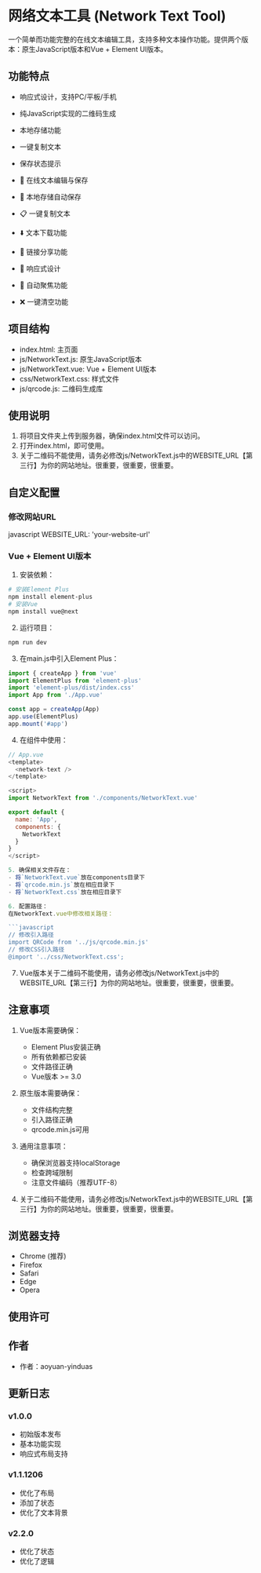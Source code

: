 # 网络文本工具 (Network Text Tool)

一个简单而功能完整的在线文本编辑工具，支持多种文本操作功能。提供两个版本：原生JavaScript版本和Vue + Element UI版本。

## 功能特点

- 响应式设计，支持PC/平板/手机
- 纯JavaScript实现的二维码生成
- 本地存储功能
- 一键复制文本
- 保存状态提示

- 📝 在线文本编辑与保存
- 💾 本地存储自动保存
- 📋 一键复制文本
- ⬇️ 文本下载功能
- 🔗 链接分享功能
- 📱 响应式设计
- 🔄 自动聚焦功能
- ❌ 一键清空功能

## 项目结构 

- index.html: 主页面
- js/NetworkText.js: 原生JavaScript版本
- js/NetworkText.vue: Vue + Element UI版本
- css/NetworkText.css: 样式文件
- js/qrcode.js: 二维码生成库

## 使用说明

1. 将项目文件夹上传到服务器，确保index.html文件可以访问。
2. 打开index.html，即可使用。
3. 关于二维码不能使用，请务必修改js/NetworkText.js中的WEBSITE_URL【第三行】为你的网站地址。很重要，很重要，很重要。

## 自定义配置
### 修改网站URL
javascript  WEBSITE_URL: 'your-website-url'

### Vue + Element UI版本

1. 安装依赖：

```bash
# 安装Element Plus
npm install element-plus
# 安装Vue
npm install vue@next
```

2. 运行项目：

```bash
npm run dev
```

3. 在main.js中引入Element Plus：

```javascript
import { createApp } from 'vue'
import ElementPlus from 'element-plus'
import 'element-plus/dist/index.css'
import App from './App.vue'

const app = createApp(App)
app.use(ElementPlus)
app.mount('#app')
```

4. 在组件中使用：

```javascript
// App.vue
<template>
  <network-text />
</template>

<script>
import NetworkText from './components/NetworkText.vue'

export default {
  name: 'App',
  components: {
    NetworkText
  }
}
</script>

5. 确保相关文件存在：
- 将`NetworkText.vue`放在components目录下
- 将`qrcode.min.js`放在相应目录下
- 将`NetworkText.css`放在相应目录下

6. 配置路径：
在NetworkText.vue中修改相关路径：

```javascript
// 修改引入路径
import QRCode from '../js/qrcode.min.js'
// 修改CSS引入路径
@import '../css/NetworkText.css';
```

7. Vue版本关于二维码不能使用，请务必修改js/NetworkText.js中的WEBSITE_URL【第三行】为你的网站地址。很重要，很重要，很重要。


## 注意事项

1. Vue版本需要确保：
   - Element Plus安装正确
   - 所有依赖都已安装
   - 文件路径正确
   - Vue版本 >= 3.0

2. 原生版本需要确保：
   - 文件结构完整
   - 引入路径正确
   - qrcode.min.js可用

3. 通用注意事项：
   - 确保浏览器支持localStorage
   - 检查跨域限制
   - 注意文件编码（推荐UTF-8）

4. 关于二维码不能使用，请务必修改js/NetworkText.js中的WEBSITE_URL【第三行】为你的网站地址。很重要，很重要，很重要。

## 浏览器支持

- Chrome (推荐)
- Firefox
- Safari
- Edge
- Opera

## 使用许可


## 作者
- 作者：aoyuan-yinduas

## 更新日志

### v1.0.0
- 初始版本发布
- 基本功能实现
- 响应式布局支持

### v1.1.1206
- 优化了布局
- 添加了状态
- 优化了文本背景

### v2.2.0
- 优化了状态
- 优化了逻辑
